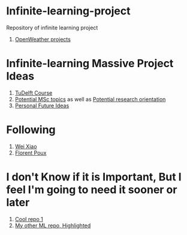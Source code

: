 # Infinite-learning-project
Repository of infinite learning project
1. [OpenWeather projects](https://github.com/marshallexperiment/Infinite-learning-projects/blob/main/Project-openWeatherApi/Infinite_Learning_Project_Marshall_Al_Karim.ipynb)
# Infinite-learning Massive Project Ideas
1. [TuDelft Course](https://3d.bk.tudelft.nl/education/#courses)
2. [Potential MSc topics](https://3d.bk.tudelft.nl/education/msctopics/) as well as [Potential research orientation](https://3d.bk.tudelft.nl/education/researchtopics/)
3. [Personal Future Ideas](https://github.com/stars/marshallexperiment/lists/for-il)
# Following
1. [Wei Xiao](https://3d.bk.tudelft.nl/weixiao/)
2. [Florent Poux](https://learngeodata.eu/)
# I don't Know if it is Important, But I feel I'm going to need it sooner or later
1. [Cool repo 1](https://github.com/QiujieDong/Mesh_Segmentation?tab=readme-ov-file#paper-resources)
2. [My other ML repo, Highlighted](https://github.com/marshallexperiment/personal-AI-journey)
